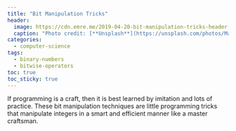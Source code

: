 ```yaml
---
title: "Bit Manipulation Tricks"
header:
  image: https://cdn.emre.me/2019-04-20-bit-manipulation-tricks-header-image.jpg
  caption: "Photo credit: [**Unsplash**](https://unsplash.com/photos/MaDXpqp1vM0)"
categories:
  - computer-science
tags:
  - binary-numbers
  - bitwise-operators
toc: true
toc_sticky: true
---
```


If programming is a craft, then it is best learned by imitation and lots of practice. These bit manipulation techniques are little programming tricks that manipulate integers in a smart and efficient manner like a master craftsman.

